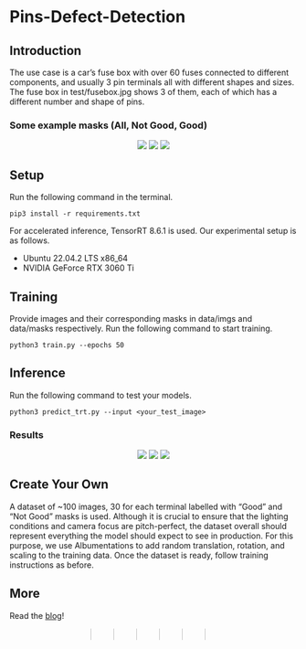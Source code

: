 # Pins-Defect-Detection

## Introduction
The use case is a car’s fuse box with over 60 fuses connected to different components, and usually 3 pin terminals all with different shapes and sizes. The fuse box in test/fusebox.jpg shows 3 of them, each of which has a different number and shape of pins.


### Some example masks (All, Not Good, Good)

<p align="center">
  <img src="https://github.com/visionrd-ai/Pins-Defect-Detection/assets/87422803/8414860f-e932-4d3f-ae4e-5ce27b28718b" />
  <img src="https://github.com/visionrd-ai/Pins-Defect-Detection/assets/87422803/41433d96-1557-4a70-b891-ceb7792e685f" />
  <img src="https://github.com/visionrd-ai/Pins-Defect-Detection/assets/87422803/3bb7976f-19ea-45f9-a6a3-8ba2609e9460" />
</p>

## Setup

Run the following command in the terminal.

```pip3 install -r requirements.txt```

For accelerated inference, TensorRT 8.6.1 is used. Our experimental setup is as follows.
  - Ubuntu 22.04.2 LTS x86_64
  - NVIDIA GeForce RTX 3060 Ti

## Training

Provide images and their corresponding masks in data/imgs and data/masks respectively. Run the following command to start training.

```python3 train.py --epochs 50```

## Inference

Run the following command to test your models.

```python3 predict_trt.py --input <your_test_image>```

### Results

<p align="center">
  <img src="https://github.com/visionrd-ai/Pins-Defect-Detection/assets/87422803/61282665-7290-4362-8a47-9361509bd31f" />
  <img src="https://github.com/visionrd-ai/Pins-Defect-Detection/assets/87422803/d85eb42e-eaaf-4eff-8c65-e9cf5e8c16ae" />
  <img src="https://github.com/visionrd-ai/Pins-Defect-Detection/assets/87422803/feef03a8-3eb8-4d74-ad3d-285f4973e7f3" />
</p>


## Create Your Own
A dataset of ~100 images, 30 for each terminal labelled with “Good” and “Not Good” masks is used. Although it is crucial to ensure that the lighting conditions and camera focus are pitch-perfect, the dataset overall should represent everything the model should expect to see in production. For this purpose, we use Albumentations to add random translation, rotation, and scaling to the training data. Once the dataset is ready, follow training instructions as before.

## More
Read the [blog]([url](https://visionrdai.com/home/blog/13)https://visionrdai.com/home/blog/13)!

<div style="display: flex; justify-content: center; align-items: center;">
  <a href="https://github.com/visionrd-ai" style="text-decoration: none; margin: 0 10px;">
    <img src="https://github.com/visionrd-ai/Pins-Defect-Detection/assets/87422803/8414860f-e932-4d3f-ae4e-5ce27b28718b" width="3%" alt="" />
  </a>
  <a href="#" style="text-decoration: none; margin: 0 10px;">
    <img src="" width="3%" alt="" />
  </a>
  <a href="#" style="text-decoration: none; margin: 0 10px;">
    <img src="" width="3%" alt="" />
  </a>
  <a href="#" style="text-decoration: none; margin: 0 10px;">
    <img src="" width="3%" alt="" />
  </a>
  <a href="#" style="text-decoration: none; margin: 0 10px;">
    <img src="" width="3%" alt="" />
  </a>
  <a href="#" style="text-decoration: none; margin: 0 10px;">
    <img src="" width="3%" alt="" />
  </a>
</div>





